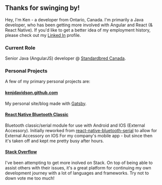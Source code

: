 ## Thanks for swinging by!

Hey, I'm Ken - a developer from Ontario, Canada.  I'm primarily a Java developer, who has been getting more involved with Angular and React (& React Native).  If you'd like to get a better idea of my employment history, please check out my [Linked In](https://linkedin.com/in/kenjdavidson) profile.

### Current Role

Senior Java (AngularJS) developer @ [Standardbred Canada](https://www.standardbredcanada.ca).

### Personal Projects

A few of my primary personal projects are:

#### [kenjdavidson.github.com](https://kenjdavidson.com)

My personal site/blog made with [Gatsby](https://www.gatsbyjs.org/).

#### [React Native Bluetooth Classic](https://kenjdavidson.com/react-native-bluetooth-classic)

Bluetooth classic/serial module for use with Android and IOS (External Accessory).   Initially reworked from [react-native-bluetooth-serial](https://github.com/rusel1989/react-native-bluetooth-serial) to allow for External Accessory on IOS For my company's mobile app - but since then it's taken off and kept me pretty busy after hours.

#### [Stack Overflow](https://stackoverflow.com/users/4196620/kendavidson)

I've been attempting to get more inolved on Stack.  On top of being able to assist others with their issues, it's a great platform for continuing my own development journey with a lot of languages and frameworks.   Try not to down vote me too much!
